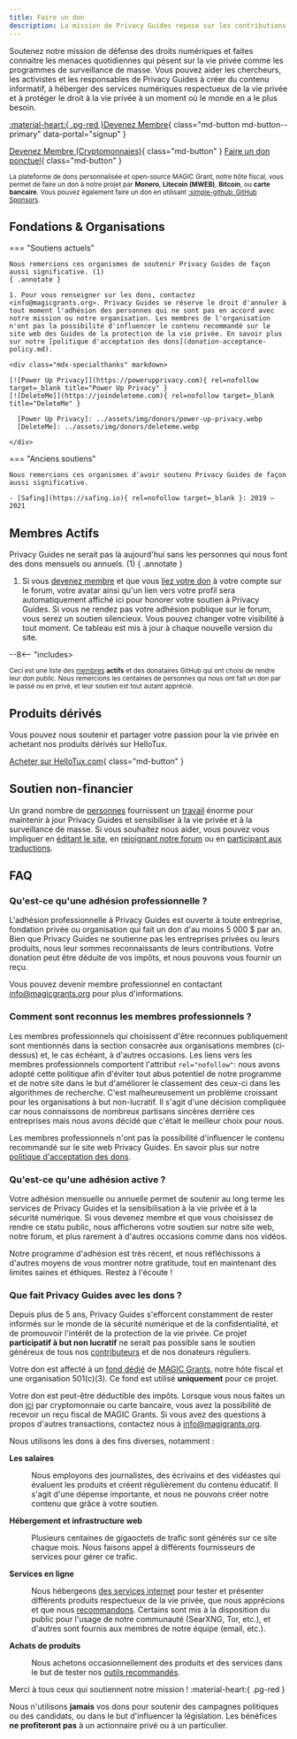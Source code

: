 ```yaml
---
title: Faire un don
description: La mission de Privacy Guides repose sur les contributions des visiteurs tels que vous. Tout ce que vous pouvez faire pour soutenir le projet est grandement apprécié.
---
```


<!-- markdownlint-disable MD036 -->
Soutenez notre mission de défense des droits numériques et faites connaitre les menaces quotidiennes qui pèsent sur la vie privée comme les programmes de surveillance de masse. Vous pouvez aider les chercheurs, les activistes et les responsables de Privacy Guides à créer du contenu informatif, à héberger des services numériques respectueux de la vie privée et à protéger le droit à la vie privée à un moment où le monde en a le plus besoin.

<!-- markdownlint-disable-next-line -->
[:material-heart:{ .pg-red }Devenez Membre](https://donate.magicgrants.org/privacyguides/membership){ class="md-button md-button--primary" data-portal="signup" }

[Devenez Membre (Cryptomonnaies)](https://donate.magicgrants.org/privacyguides/membership){ class="md-button" }
[Faire un don ponctuel](https://donate.magicgrants.org/privacyguides/donate/privacyguides){ class="md-button" }

<small markdown>

La plateforme de dons personnalisée et open-source MAGIC Grant, notre hôte fiscal, vous permet de faire un don à notre projet par **Monero**, **Litecoin (MWEB)**, **Bitcoin**, ou **carte bancaire**. Vous pouvez également faire un don en utilisant [:simple-github: GitHub Sponsors](https://github.com/sponsors/privacyguides).

</small>

## Fondations & Organisations

=== "Soutiens actuels"

    Nous remercions ces organismes de soutenir Privacy Guides de façon aussi significative. (1)
    { .annotate }

    1. Pour vous renseigner sur les dons, contactez <info@magicgrants.org>. Privacy Guides se réserve le droit d'annuler à tout moment l'adhésion des personnes qui ne sont pas en accord avec notre mission ou notre organisation. Les membres de l'organisation n'ont pas la possibilité d'influencer le contenu recommandé sur le site web des Guides de la protection de la vie privée. En savoir plus sur notre [politique d'acceptation des dons](donation-acceptance-policy.md).

    <div class="mdx-specialthanks" markdown>

    [![Power Up Privacy]](https://powerupprivacy.com){ rel=nofollow target=_blank title="Power Up Privacy" }
    [![DeleteMe]](https://joindeleteme.com){ rel=nofollow target=_blank title="DeleteMe" }

      [Power Up Privacy]: ../assets/img/donors/power-up-privacy.webp
      [DeleteMe]: ../assets/img/donors/deleteme.webp

    </div>

=== "Anciens soutiens"

    Nous remercions ces organismes d'avoir soutenu Privacy Guides de façon aussi significative.

    - [Safing](https://safing.io){ rel=nofollow target=_blank }: 2019 – 2021

## Membres Actifs

Privacy Guides ne serait pas là aujourd'hui sans les personnes qui nous font des dons mensuels ou annuels. (1)
{ .annotate }

1. Si vous [devenez membre](https://donate.magicgrants.org/privacyguides/membership) et que vous [liez votre don](https://discuss.privacyguides.net/t/getting-your-member-flair-on-the-forum/25453) à votre compte sur le forum, votre avatar ainsi qu'un lien vers votre profil sera automatiquement affiché ici pour honorer votre soutien à Privacy Guides. Si vous ne rendez pas votre adhésion publique sur le forum, vous serez un soutien silencieux. Vous pouvez changer votre visibilité à tout moment. Ce tableau est mis à jour à chaque nouvelle version du site.

<div class="mdx-donors" data-mdx-component="donors">
<div class="mdx-donors__list">

--8<-- "includes>
</div>

<small markdown>

Ceci est une liste des [membres](https://donate.magicgrants.org/privacyguides/membership) **actifs** et des donataires GitHub qui ont choisi de rendre leur don public. Nous remercions les centaines de personnes qui nous ont fait un don par le passé ou en privé, et leur soutien est tout autant apprécié.

</small>

<h2 spaces-before="0">
  Produits dérivés
</h2>

<p spaces-before="0">
  Vous pouvez nous soutenir et partager votre passion pour la vie privée en achetant nos produits dérivés sur HelloTux.
</p>

<p spaces-before="0">
  <a href="https://hellotux.com/privacyguides">Acheter sur HelloTux.com</a>{ class="md-button" }
</p>

<h2 spaces-before="0">
  Soutien non-financier
</h2>

<p spaces-before="0">
  Un grand nombre de <a href="contributors.md">personnes</a> fournissent un <a href="https://github.com/privacyguides/privacyguides.org/pulse/monthly">travail</a> énorme pour maintenir à jour Privacy Guides et sensibiliser à la vie privée et à la surveillance de masse. Si vous souhaitez nous aider, vous pouvez vous impliquer en <a href="https://github.com/privacyguides/privacyguides.org">éditant le site</a>, en <a href="https://discuss.privacyguides.net">rejoignant notre forum</a> ou en <a href="https://crowdin.com/project/privacyguides">participant aux traductions</a>.
</p>

<h2 spaces-before="0">
  FAQ
</h2>

<h3 spaces-before="0">
  Qu'est-ce qu'une adhésion professionnelle ?
</h3>

<p spaces-before="0">
  L'adhésion professionnelle à Privacy Guides est ouverte à toute entreprise, fondation privée ou organisation qui fait un don d'au moins 5 000 $ par an. Bien que Privacy Guides ne soutienne pas les entreprises privées ou leurs produits, nous leur sommes reconnaissants de leurs contributions. Votre donation peut être déduite de vos impôts, et nous pouvons vous fournir un reçu.
</p>

<p spaces-before="0">
  Vous pouvez devenir membre professionnel en contactant <a href="mailto:info@magicgrants.org" x-nc="1">info@magicgrants.org</a> pour plus d'informations.
</p>

<h3 spaces-before="0">
  Comment sont reconnus les membres professionnels ?
</h3>

<p spaces-before="0">
  Les membres professionnels qui choisissent d'être reconnues publiquement sont mentionnés dans la section consacrée aux organisations membres (ci-dessus) et, le cas échéant, à d'autres occasions. Les liens vers les membres professionnels comportent l'attribut <code>rel="nofollow"</code>: nous avons adopté cette politique afin d'éviter tout abus potentiel de notre programme et de notre site dans le but d'améliorer le classement des ceux-ci dans les algorithmes de recherche. C'est malheureusement un problème croissant pour les organisations à but non-lucratif. Il s'agit d'une décision compliquée car nous connaissons de nombreux partisans sincères derrière ces entreprises mais nous avons décidé que c'était le meilleur choix pour nous.
</p>

<p spaces-before="0">
  Les membres professionnels n'ont pas la possibilité d'influencer le contenu recommandé sur le site web Privacy Guides. En savoir plus sur notre <a href="donation-acceptance-policy.md">politique d'acceptation des dons</a>.
</p>

<h3 spaces-before="0">
  Qu'est-ce qu'une adhésion active ?
</h3>

<p spaces-before="0">
  Votre adhésion mensuelle ou annuelle permet de soutenir au long terme les services de Privacy Guides et la sensibilisation à la vie privée et à la sécurité numérique. Si vous devenez membre et que vous choisissez de rendre ce statu public, nous afficherons votre soutien sur notre site web, notre forum, et plus rarement à d'autres occasions comme dans nos vidéos.
</p>

<p spaces-before="0">
  Notre programme d'adhésion est très récent, et nous réfléchissons à d'autres moyens de vous montrer notre gratitude, tout en maintenant des limites saines et éthiques. Restez à l'écoute !
</p>

<h3 spaces-before="0">
  Que fait Privacy Guides avec les dons ?
</h3>

<p spaces-before="0">
  Depuis plus de 5 ans, Privacy Guides s'efforcent constamment de rester informés sur le monde de la sécurité numérique et de la confidentialité, et de promouvoir l'intérêt de la protection de la vie privée. Ce projet <strong x-id="1">participatif à but non lucratif</strong> ne serait pas possible sans le soutien généreux de tous nos <a href="contributors.md">contributeurs</a> et de nos donateurs réguliers.
</p>

<p spaces-before="0">
  Votre don est affecté à un <a href="https://magicgrants.org/funds/privacy_guides">fond dédié</a> de <a href="https://magicgrants.org">MAGIC Grants</a>, notre hôte fiscal et une organisation 501(c)(3). Ce fond est utilisé <strong x-id="1">uniquement</strong> pour ce projet.
</p>

<p spaces-before="0">
  Votre don est peut-être déductible des impôts. Lorsque vous nous faites un don <a href="https://donate.magicgrants.org/privacyguides">ici</a> par cryptomonnaie ou carte bancaire, vous avez la possibilité de recevoir un reçu fiscal de MAGIC Grants. Si vous avez des questions à propos d'autres transactions, contactez nous à <a href="mailto:info@magicgrants.org" x-nc="1">info@magigrants.org</a>.
</p>

<p spaces-before="0">
  Nous utilisons les dons à des fins diverses, notamment :
</p>

<dl>
  <dt>
    <strong x-id="1">Les salaires</strong>
  </dt>
  
  <dd>
    <p spaces-before="0">
      Nous employons des journalistes, des écrivains et des vidéastes qui évaluent les produits et créent régulièrement du contenu éducatif. Il s'agit d'une dépense importante, et nous ne pouvons créer notre contenu que grâce à votre soutien.
    </p>
  </dd>
  
  <dt>
    <strong x-id="1">Hébergement et infrastructure web</strong>
  </dt>
  
  <dd>
    <p spaces-before="0">
      Plusieurs centaines de gigaoctets de trafic sont générés sur ce site chaque mois. Nous faisons appel à différents fournisseurs de services pour gérer ce trafic.
    </p>
  </dd>
  
  <dt>
    <strong x-id="1">Services en ligne</strong>
  </dt>
  
  <dd>
    <p spaces-before="0">
      Nous hébergeons <a href="services.md">des services internet</a> pour tester et présenter différents produits respectueux de la vie privée, que nous apprécions et que nous <a href="../tools.md">recommandons</a>. Certains sont mis à la disposition du public pour l'usage de notre communauté (SearXNG, Tor, etc.), et d'autres sont fournis aux membres de notre équipe (email, etc.).
    </p>
  </dd>
  
  <dt>
    <strong x-id="1">Achats de produits</strong>
  </dt>
  
  <dd>
    <p spaces-before="0">
      Nous achetons occasionnellement des produits et des services dans le but de tester nos <a href="../tools.md">outils recommandés</a>.
    </p>
  </dd>
</dl>

<p spaces-before="0">
  Merci à tous ceux qui soutiennent notre mission ! :material-heart:{ .pg-red }
</p>

<p spaces-before="0">
  Nous n'utilisons <strong x-id="1">jamais</strong> vos dons pour soutenir des campagnes politiques ou des candidats, ou dans le but d'influencer la législation. Les bénéfices <strong x-id="1">ne profiteront pas</strong> à un actionnaire privé ou à un particulier.
</p>
